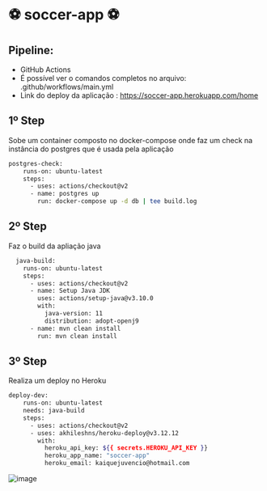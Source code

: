 # :soccer: soccer-app :soccer:

## Pipeline:
- GitHub Actions
- É possível ver o comandos completos no arquivo: .github/workflows/main.yml
- Link do deploy da aplicação : https://soccer-app.herokuapp.com/home

## 1º Step
Sobe um container composto no docker-compose onde faz um check na instância do postgres que é usada pela aplicação
```bash
postgres-check:
    runs-on: ubuntu-latest
    steps:
      - uses: actions/checkout@v2
      - name: postgres up
        run: docker-compose up -d db | tee build.log
```

## 2º Step
Faz o build da apliação java
```bash
  java-build:
    runs-on: ubuntu-latest
    steps:
      - uses: actions/checkout@v2
      - name: Setup Java JDK
        uses: actions/setup-java@v3.10.0
        with:
          java-version: 11
          distribution: adopt-openj9
      - name: mvn clean install
        run: mvn clean install    
```

## 3º Step
Realiza um deploy no Heroku
```bash
deploy-dev:
    runs-on: ubuntu-latest
    needs: java-build
    steps:
      - uses: actions/checkout@v2
      - uses: akhileshns/heroku-deploy@v3.12.12
        with: 
          heroku_api_key: ${{ secrets.HEROKU_API_KEY }}
          heroku_app_name: "soccer-app"
          heroku_email: kaiquejuvencio@hotmail.com
```

![image](https://user-images.githubusercontent.com/39711228/226415118-2589713d-3476-47ff-8e46-c4dd107e86c6.png)


